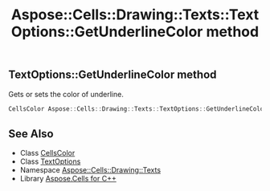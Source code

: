 ﻿---
title: Aspose::Cells::Drawing::Texts::TextOptions::GetUnderlineColor method
linktitle: GetUnderlineColor
second_title: Aspose.Cells for C++ API Reference
description: 'Aspose::Cells::Drawing::Texts::TextOptions::GetUnderlineColor method. Gets or sets the color of underline in C++.'
type: docs
weight: 1700
url: /cpp/aspose.cells.drawing.texts/textoptions/getunderlinecolor/
---
## TextOptions::GetUnderlineColor method


Gets or sets the color of underline.

```cpp
CellsColor Aspose::Cells::Drawing::Texts::TextOptions::GetUnderlineColor()
```

## See Also

* Class [CellsColor](../../../aspose.cells/cellscolor/)
* Class [TextOptions](../)
* Namespace [Aspose::Cells::Drawing::Texts](../../)
* Library [Aspose.Cells for C++](../../../)
